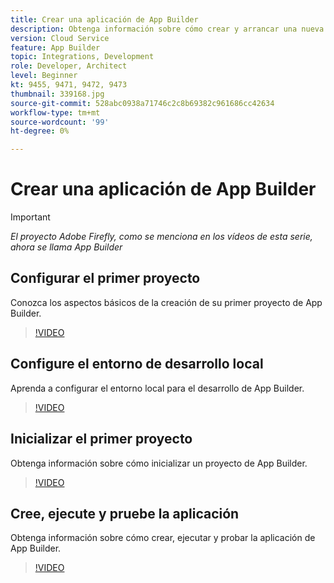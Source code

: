 ```yaml
---
title: Crear una aplicación de App Builder
description: Obtenga información sobre cómo crear y arrancar una nueva aplicación de App Builder.
version: Cloud Service
feature: App Builder
topic: Integrations, Development
role: Developer, Architect
level: Beginner
kt: 9455, 9471, 9472, 9473
thumbnail: 339168.jpg
source-git-commit: 528abc0938a71746c2c8b69382c961686cc42634
workflow-type: tm+mt
source-wordcount: '99'
ht-degree: 0%

---
```



# Crear una aplicación de App Builder

>[!IMPORTANT]
>
> _El proyecto Adobe Firefly, como se menciona en los vídeos de esta serie, ahora se llama App Builder_

## Configurar el primer proyecto

Conozca los aspectos básicos de la creación de su primer proyecto de App Builder.

>[!VIDEO](https://video.tv.adobe.com/v/339168/?quality=12&learn=on)

## Configure el entorno de desarrollo local

Aprenda a configurar el entorno local para el desarrollo de App Builder.

>[!VIDEO](https://video.tv.adobe.com/v/339169/?quality=12&learn=on)

## Inicializar el primer proyecto

Obtenga información sobre cómo inicializar un proyecto de App Builder.

>[!VIDEO](https://video.tv.adobe.com/v/339169/?quality=12&learn=on)

## Cree, ejecute y pruebe la aplicación

Obtenga información sobre cómo crear, ejecutar y probar la aplicación de App Builder.

>[!VIDEO](https://video.tv.adobe.com/v/339171/?quality=12&learn=on)
